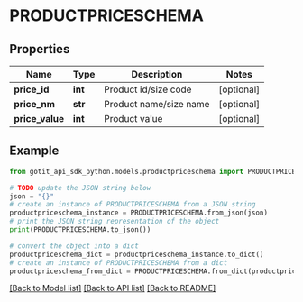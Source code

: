 # PRODUCTPRICESCHEMA


## Properties

Name | Type | Description | Notes
------------ | ------------- | ------------- | -------------
**price_id** | **int** | Product id/size code | [optional] 
**price_nm** | **str** | Product name/size name | [optional] 
**price_value** | **int** | Product value | [optional] 

## Example

```python
from gotit_api_sdk_python.models.productpriceschema import PRODUCTPRICESCHEMA

# TODO update the JSON string below
json = "{}"
# create an instance of PRODUCTPRICESCHEMA from a JSON string
productpriceschema_instance = PRODUCTPRICESCHEMA.from_json(json)
# print the JSON string representation of the object
print(PRODUCTPRICESCHEMA.to_json())

# convert the object into a dict
productpriceschema_dict = productpriceschema_instance.to_dict()
# create an instance of PRODUCTPRICESCHEMA from a dict
productpriceschema_from_dict = PRODUCTPRICESCHEMA.from_dict(productpriceschema_dict)
```
[[Back to Model list]](../README.md#documentation-for-models) [[Back to API list]](../README.md#documentation-for-api-endpoints) [[Back to README]](../README.md)


